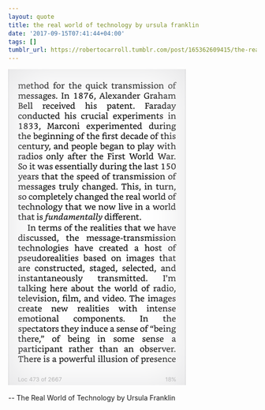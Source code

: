 ```yaml
---
layout: quote
title: the real world of technology by ursula franklin
date: '2017-09-15T07:41:44+04:00'
tags: []
tumblr_url: https://robertocarroll.tumblr.com/post/165362609415/the-real-world-of-technology-by-ursula-franklin
---
```

<img src="/images/quotes/tumblr_owbkhkHHYm1u0ytjpo1_500.png"/>

-- The Real World of Technology by Ursula Franklin
